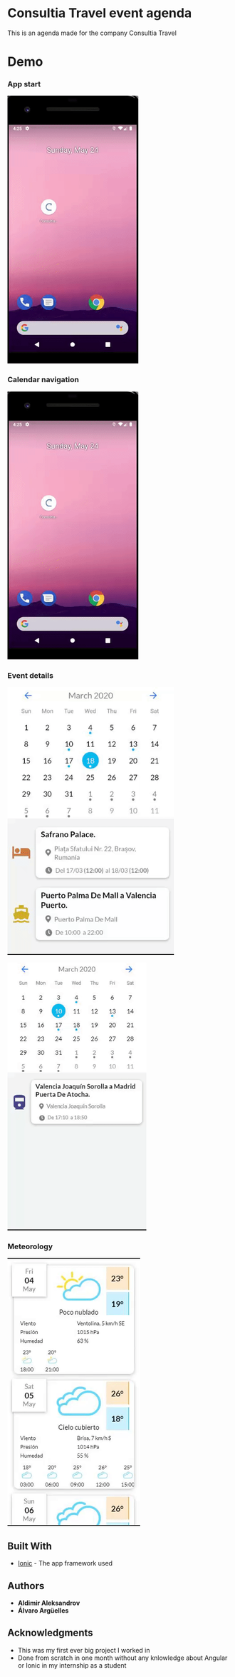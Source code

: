 # Consultia Travel event agenda
This is an agenda made for the company Consultia Travel

# Demo

### App start
![](app-start.gif)

### Calendar navigation
![](app-start.gif)

### Event details
![](recommendation.gif)

![](tickets.gif)

### Meteorology
![](meteo.gif)

## Built With

* [Ionic](https://ionicframework.com/docs) - The app framework used

## Authors

* **Aldimir Aleksandrov**
* **Álvaro Argüelles**

## Acknowledgments

* This was my first ever big project I worked in
* Done from scratch in one month without any knlowledge about Angular or Ionic in my internship as a student

